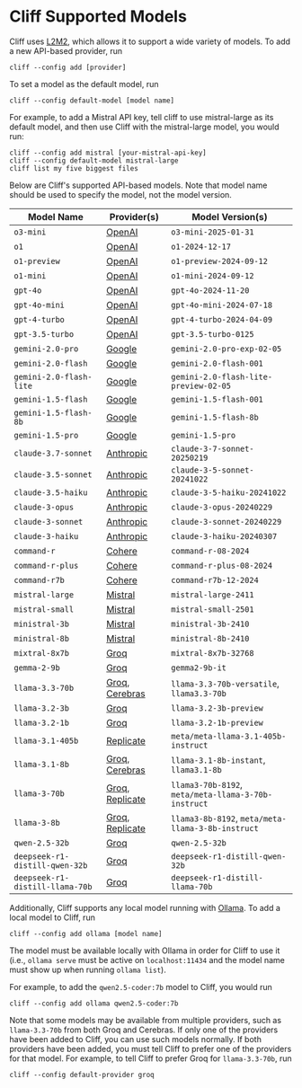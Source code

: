 # Cliff Supported Models

Cliff uses [L2M2](https://github.com/pkelaita/l2m2), which allows it to support a wide variety of models. To add a new API-based provider, run

```
cliff --config add [provider]
```

To set a model as the default model, run

```
cliff --config default-model [model name]
```

For example, to add a Mistral API key, tell cliff to use mistral-large as its default model, and then use Cliff with the mistral-large model, you would run:

```
cliff --config add mistral [your-mistral-api-key]
cliff --config default-model mistral-large
cliff list my five biggest files
```

Below are Cliff's supported API-based models. Note that model name should be used to specify the model, not the model version.

<!--start-model-table-->

| Model Name | Provider(s) | Model Version(s) |
| --- | --- | --- |
| `o3-mini` | [OpenAI](https://openai.com/api/) | `o3-mini-2025-01-31` |
| `o1` | [OpenAI](https://openai.com/api/) | `o1-2024-12-17` |
| `o1-preview` | [OpenAI](https://openai.com/api/) | `o1-preview-2024-09-12` |
| `o1-mini` | [OpenAI](https://openai.com/api/) | `o1-mini-2024-09-12` |
| `gpt-4o` | [OpenAI](https://openai.com/api/) | `gpt-4o-2024-11-20` |
| `gpt-4o-mini` | [OpenAI](https://openai.com/api/) | `gpt-4o-mini-2024-07-18` |
| `gpt-4-turbo` | [OpenAI](https://openai.com/api/) | `gpt-4-turbo-2024-04-09` |
| `gpt-3.5-turbo` | [OpenAI](https://openai.com/api/) | `gpt-3.5-turbo-0125` |
| `gemini-2.0-pro` | [Google](https://ai.google.dev/) | `gemini-2.0-pro-exp-02-05` |
| `gemini-2.0-flash` | [Google](https://ai.google.dev/) | `gemini-2.0-flash-001` |
| `gemini-2.0-flash-lite` | [Google](https://ai.google.dev/) | `gemini-2.0-flash-lite-preview-02-05` |
| `gemini-1.5-flash` | [Google](https://ai.google.dev/) | `gemini-1.5-flash-001` |
| `gemini-1.5-flash-8b` | [Google](https://ai.google.dev/) | `gemini-1.5-flash-8b` |
| `gemini-1.5-pro` | [Google](https://ai.google.dev/) | `gemini-1.5-pro` |
| `claude-3.7-sonnet` | [Anthropic](https://www.anthropic.com/api) | `claude-3-7-sonnet-20250219` |
| `claude-3.5-sonnet` | [Anthropic](https://www.anthropic.com/api) | `claude-3-5-sonnet-20241022` |
| `claude-3.5-haiku` | [Anthropic](https://www.anthropic.com/api) | `claude-3-5-haiku-20241022` |
| `claude-3-opus` | [Anthropic](https://www.anthropic.com/api) | `claude-3-opus-20240229` |
| `claude-3-sonnet` | [Anthropic](https://www.anthropic.com/api) | `claude-3-sonnet-20240229` |
| `claude-3-haiku` | [Anthropic](https://www.anthropic.com/api) | `claude-3-haiku-20240307` |
| `command-r` | [Cohere](https://docs.cohere.com/) | `command-r-08-2024` |
| `command-r-plus` | [Cohere](https://docs.cohere.com/) | `command-r-plus-08-2024` |
| `command-r7b` | [Cohere](https://docs.cohere.com/) | `command-r7b-12-2024` |
| `mistral-large` | [Mistral](https://docs.mistral.ai/deployment/laplateforme/overview/) | `mistral-large-2411` |
| `mistral-small` | [Mistral](https://docs.mistral.ai/deployment/laplateforme/overview/) | `mistral-small-2501` |
| `ministral-3b` | [Mistral](https://docs.mistral.ai/deployment/laplateforme/overview/) | `ministral-3b-2410` |
| `ministral-8b` | [Mistral](https://docs.mistral.ai/deployment/laplateforme/overview/) | `ministral-8b-2410` |
| `mixtral-8x7b` | [Groq](https://wow.groq.com/) | `mixtral-8x7b-32768` |
| `gemma-2-9b` | [Groq](https://wow.groq.com/) | `gemma2-9b-it` |
| `llama-3.3-70b` | [Groq](https://wow.groq.com/), [Cerebras](https://inference-docs.cerebras.ai) | `llama-3.3-70b-versatile`, `llama3.3-70b` |
| `llama-3.2-3b` | [Groq](https://wow.groq.com/) | `llama-3.2-3b-preview` |
| `llama-3.2-1b` | [Groq](https://wow.groq.com/) | `llama-3.2-1b-preview` |
| `llama-3.1-405b` | [Replicate](https://replicate.com/) | `meta/meta-llama-3.1-405b-instruct` |
| `llama-3.1-8b` | [Groq](https://wow.groq.com/), [Cerebras](https://inference-docs.cerebras.ai) | `llama-3.1-8b-instant`, `llama3.1-8b` |
| `llama-3-70b` | [Groq](https://wow.groq.com/), [Replicate](https://replicate.com/) | `llama3-70b-8192`, `meta/meta-llama-3-70b-instruct` |
| `llama-3-8b` | [Groq](https://wow.groq.com/), [Replicate](https://replicate.com/) | `llama3-8b-8192`, `meta/meta-llama-3-8b-instruct` |
| `qwen-2.5-32b` | [Groq](https://wow.groq.com/) | `qwen-2.5-32b` |
| `deepseek-r1-distill-qwen-32b` | [Groq](https://wow.groq.com/) | `deepseek-r1-distill-qwen-32b` |
| `deepseek-r1-distill-llama-70b` | [Groq](https://wow.groq.com/) | `deepseek-r1-distill-llama-70b` |

<!--end-model-table-->

Additionally, Cliff supports any local model running with [Ollama](https://ollama.ai/). To add a local model to Cliff, run

```
cliff --config add ollama [model name]
```

The model must be available locally with Ollama in order for Cliff to use it (i.e., `ollama serve` must be active on `localhost:11434` and the model name must show up when running `ollama list`).

For example, to add the `qwen2.5-coder:7b` model to Cliff, you would run

```
cliff --config add ollama qwen2.5-coder:7b
```

Note that some models may be available from multiple providers, such as `llama-3.3-70b` from both Groq and Cerebras. If only one of the providers have been added to Cliff, you can use such models normally. If both providers have been added, you must tell Cliff to prefer one of the providers for that model. For example, to tell Cliff to prefer Groq for `llama-3.3-70b`, run

```
cliff --config default-provider groq
```
